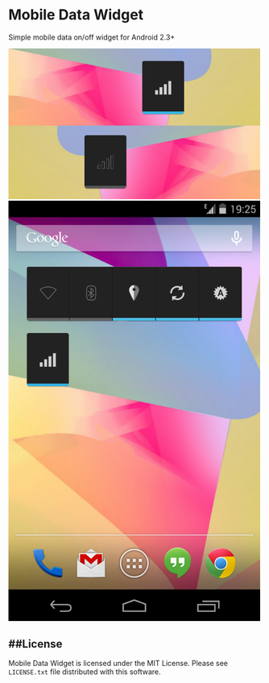 Mobile Data Widget
==================

Simple mobile data on/off widget for Android 2.3+

<img src="https://raw.githubusercontent.com/telmomarques/mobile-data-widget/master/screenshot_2.png" style="width: 500px" />
<img src="https://raw.githubusercontent.com/telmomarques/mobile-data-widget/master/screenshot_1.png" style="width: 500px" />

##License
-----------
Mobile Data Widget is licensed under the MIT License. Please see `LICENSE.txt` file distributed with this software.
